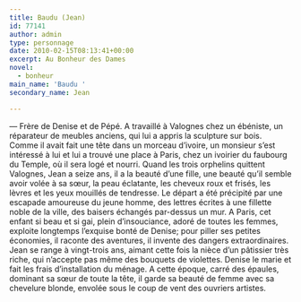 ```yaml
---
title: Baudu (Jean)
id: 77141
author: admin
type: personnage
date: 2010-02-15T08:13:41+00:00
excerpt: Au Bonheur des Dames
novel:
  - bonheur
main_name: 'Baudu '
secondary_name: Jean

---
```

— Frère de Denise et de Pépé. A travaillé à Valognes chez un ébéniste, un réparateur de meubles anciens, qui lui a appris la sculpture sur bois. Comme il avait fait une tête dans un morceau d&rsquo;ivoire, un monsieur s&rsquo;est intéressé à lui et lui a trouvé une place à Paris, chez un ivoirier du faubourg du Temple, où il sera logé et nourri. Quand les trois orphelins quittent Valognes, Jean a seize ans, il a la beauté d&rsquo;une fille, une beauté qu&rsquo;il semble avoir volée à sa sœur, la peau éclatante, les cheveux roux et frisés, les lèvres et les yeux mouillés de tendresse. Le départ a été précipité par une escapade amoureuse du jeune homme, des lettres écrites à une fillette noble de la ville, des baisers échangés par-dessus un mur. A Paris, cet enfant si beau et si gai, plein d&rsquo;insouciance, adoré de toutes les femmes, exploite longtemps l&rsquo;exquise bonté de Denise; pour piller ses petites économies, il raconte des aventures, il invente des dangers extraordinaires. Jean se range à vingt-trois ans, aimant cette fois la nièce d&rsquo;un pâtissier très riche, qui n&rsquo;accepte pas même des bouquets de violettes. Denise le marie et fait les frais d&rsquo;installation du ménage. A cette époque, carré des épaules, dominant sa sœur de toute la tête, il garde sa beauté de femme avec sa chevelure blonde, envolée sous le coup de vent des ouvriers artistes. 